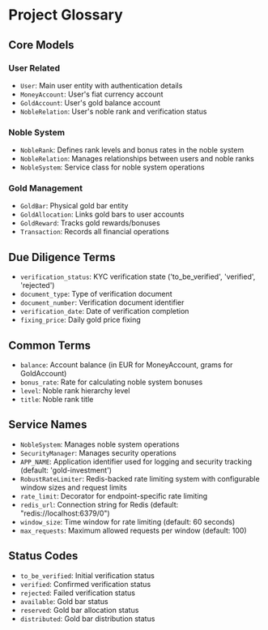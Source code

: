 # Project Glossary

## Core Models

### User Related
- `User`: Main user entity with authentication details
- `MoneyAccount`: User's fiat currency account
- `GoldAccount`: User's gold balance account
- `NobleRelation`: User's noble rank and verification status

### Noble System
- `NobleRank`: Defines rank levels and bonus rates in the noble system
- `NobleRelation`: Manages relationships between users and noble ranks
- `NobleSystem`: Service class for noble system operations

### Gold Management
- `GoldBar`: Physical gold bar entity
- `GoldAllocation`: Links gold bars to user accounts
- `GoldReward`: Tracks gold rewards/bonuses
- `Transaction`: Records all financial operations

## Due Diligence Terms
- `verification_status`: KYC verification state ('to_be_verified', 'verified', 'rejected')
- `document_type`: Type of verification document
- `document_number`: Verification document identifier
- `verification_date`: Date of verification completion
- `fixing_price`: Daily gold price fixing

## Common Terms
- `balance`: Account balance (in EUR for MoneyAccount, grams for GoldAccount)
- `bonus_rate`: Rate for calculating noble system bonuses
- `level`: Noble rank hierarchy level
- `title`: Noble rank title

## Service Names
- `NobleSystem`: Manages noble system operations
- `SecurityManager`: Manages security operations
- `APP_NAME`: Application identifier used for logging and security tracking (default: 'gold-investment')
- `RobustRateLimiter`: Redis-backed rate limiting system with configurable window sizes and request limits
- `rate_limit`: Decorator for endpoint-specific rate limiting
- `redis_url`: Connection string for Redis (default: "redis://localhost:6379/0")
- `window_size`: Time window for rate limiting (default: 60 seconds)
- `max_requests`: Maximum allowed requests per window (default: 100)

## Status Codes
- `to_be_verified`: Initial verification status
- `verified`: Confirmed verification status
- `rejected`: Failed verification status
- `available`: Gold bar status
- `reserved`: Gold bar allocation status
- `distributed`: Gold bar distribution status